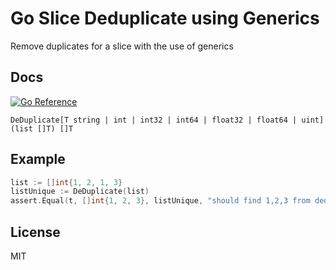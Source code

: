 # Go Slice Deduplicate using Generics

Remove duplicates for a slice with the use of generics

## Docs

[![Go Reference](https://pkg.go.dev/badge/github.com/lil5/go-slice-dedup.svg)](https://pkg.go.dev/github.com/lil5/go-slice-dedup)

```
DeDuplicate[T string | int | int32 | int64 | float32 | float64 | uint](list []T) []T
```

## Example

```go
list := []int{1, 2, 1, 3}
listUnique := DeDuplicate(list)
assert.Equal(t, []int{1, 2, 3}, listUnique, "should find 1,2,3 from deduplicated list of 1,2,1,3")
```

## License

MIT